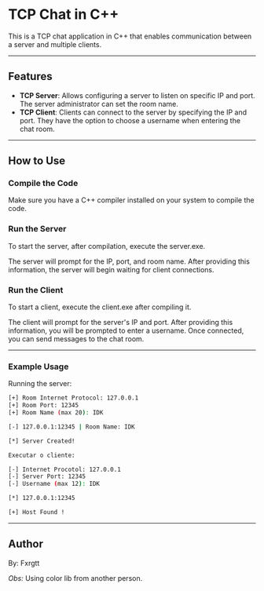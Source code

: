 # TCP Chat in C++

This is a TCP chat application in C++ that enables communication between a server and multiple clients.

---

## Features

- **TCP Server**: Allows configuring a server to listen on specific IP and port. The server administrator can set the room name.
- **TCP Client**: Clients can connect to the server by specifying the IP and port. They have the option to choose a username when entering the chat room.

---

## How to Use

### Compile the Code

Make sure you have a C++ compiler installed on your system to compile the code.

### Run the Server

To start the server, after compilation, execute the server.exe.

The server will prompt for the IP, port, and room name. After providing this information, the server will begin waiting for client connections.

### Run the Client

To start a client, execute the client.exe after compiling it.

The client will prompt for the server's IP and port. After providing this information, you will be prompted to enter a username. Once connected, you can send messages to the chat room.

---

### Example Usage

Running the server:
```bash
[+] Room Internet Protocol: 127.0.0.1
[+] Room Port: 12345
[+] Room Name (max 20): IDK

[-] 127.0.0.1:12345 | Room Name: IDK

[*] Server Created!

Executar o cliente:
```

```bash
[-] Internet Procotol: 127.0.0.1
[-] Server Port: 12345
[-] Username (max 12): IDK

[*] 127.0.0.1:12345

[+] Host Found !
```

---

## Author
By: Fxrgtt

*Obs:* Using color lib from another person.
